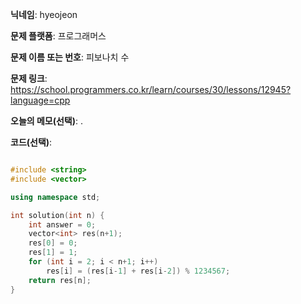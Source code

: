**닉네임**: hyeojeon

**문제 플랫폼**: 프로그래머스

**문제 이름 또는 번호**: 피보나치 수

**문제 링크**: https://school.programmers.co.kr/learn/courses/30/lessons/12945?language=cpp

**오늘의 메모(선택)**: .

**코드(선택)**:

```cpp

#include <string>
#include <vector>

using namespace std;

int solution(int n) {
    int answer = 0;
    vector<int> res(n+1);
    res[0] = 0;
    res[1] = 1;
    for (int i = 2; i < n+1; i++)
        res[i] = (res[i-1] + res[i-2]) % 1234567;
    return res[n];
}

```

